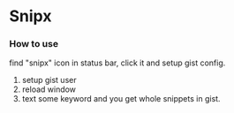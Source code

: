 # Snipx 

### How to use

find "snipx" icon in status bar, click it and setup gist config.

1. setup gist user
2. reload window
3. text some keyword and you get whole snippets in gist.